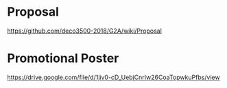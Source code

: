 # Proposal
https://github.com/deco3500-2018/G2A/wiki/Proposal


# Promotional Poster
https://drive.google.com/file/d/1jiv0-cD_UebjCnrIw26CoaTopwkuPfbs/view
